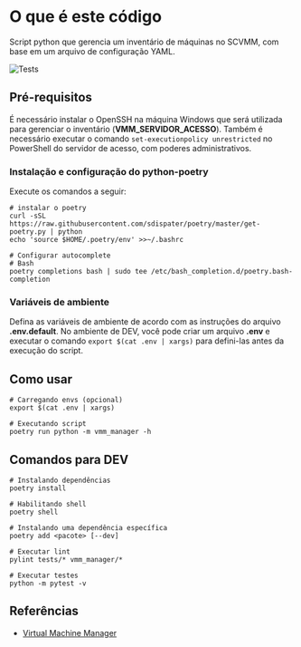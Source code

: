 # O que é este código

Script python que gerencia um inventário de máquinas no SCVMM, com base em um arquivo de configuração YAML.

![Tests](https://github.com/MP-ES/vmm_manager/workflows/Tests/badge.svg)

## Pré-requisitos

É necessário instalar o OpenSSH na máquina Windows que será utilizada para gerenciar o inventário (**VMM_SERVIDOR_ACESSO**). Também é necessário executar o comando `set-executionpolicy unrestricted` no PowerShell do servidor de acesso, com poderes administrativos.

### Instalação e configuração do python-poetry

Execute os comandos a seguir:

```shell
# instalar o poetry
curl -sSL https://raw.githubusercontent.com/sdispater/poetry/master/get-poetry.py | python
echo 'source $HOME/.poetry/env' >>~/.bashrc

# Configurar autocomplete
# Bash
poetry completions bash | sudo tee /etc/bash_completion.d/poetry.bash-completion
```

### Variáveis de ambiente

Defina as variáveis de ambiente de acordo com as instruções do arquivo **.env.default**. No ambiente de DEV, você pode criar um arquivo **.env** e executar o comando `export $(cat .env | xargs)` para defini-las antes da execução do script.

## Como usar

```shell
# Carregando envs (opcional)
export $(cat .env | xargs)

# Executando script
poetry run python -m vmm_manager -h
```

## Comandos para DEV

```shell
# Instalando dependências
poetry install

# Habilitando shell
poetry shell

# Instalando uma dependência específica
poetry add <pacote> [--dev]

# Executar lint
pylint tests/* vmm_manager/*

# Executar testes
python -m pytest -v
```

## Referências

- [Virtual Machine Manager](https://docs.microsoft.com/en-us/powershell/module/virtualmachinemanager/?view=systemcenter-ps-2019)
